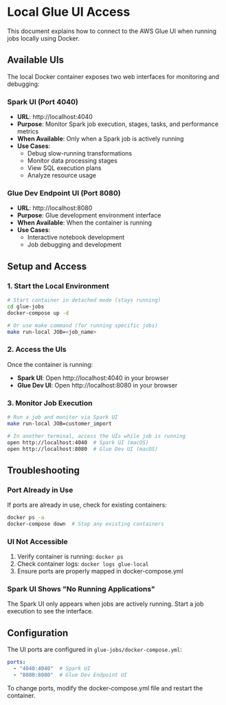 # Local Glue UI Access

This document explains how to connect to the AWS Glue UI when running jobs locally using Docker.

## Available UIs

The local Docker container exposes two web interfaces for monitoring and debugging:

### Spark UI (Port 4040)
- **URL**: http://localhost:4040
- **Purpose**: Monitor Spark job execution, stages, tasks, and performance metrics
- **When Available**: Only when a Spark job is actively running
- **Use Cases**:
  - Debug slow-running transformations
  - Monitor data processing stages
  - View SQL execution plans
  - Analyze resource usage

### Glue Dev Endpoint UI (Port 8080)
- **URL**: http://localhost:8080  
- **Purpose**: Glue development environment interface
- **When Available**: When the container is running
- **Use Cases**:
  - Interactive notebook development
  - Job debugging and development

## Setup and Access

### 1. Start the Local Environment
```bash
# Start container in detached mode (stays running)
cd glue-jobs
docker-compose up -d

# Or use make command (for running specific jobs)
make run-local JOB=<job_name>
```

### 2. Access the UIs
Once the container is running:

- **Spark UI**: Open http://localhost:4040 in your browser
- **Glue Dev UI**: Open http://localhost:8080 in your browser

### 3. Monitor Job Execution
```bash
# Run a job and monitor via Spark UI
make run-local JOB=customer_import

# In another terminal, access the UIs while job is running
open http://localhost:4040  # Spark UI (macOS)
open http://localhost:8080  # Glue Dev UI (macOS)
```

## Troubleshooting

### Port Already in Use
If ports are already in use, check for existing containers:
```bash
docker ps -a
docker-compose down  # Stop any existing containers
```

### UI Not Accessible
1. Verify container is running: `docker ps`
2. Check container logs: `docker logs glue-local`
3. Ensure ports are properly mapped in docker-compose.yml

### Spark UI Shows "No Running Applications"
The Spark UI only appears when jobs are actively running. Start a job execution to see the interface.

## Configuration

The UI ports are configured in `glue-jobs/docker-compose.yml`:
```yaml
ports:
  - "4040:4040"  # Spark UI
  - "8080:8080"  # Glue Dev Endpoint UI
```

To change ports, modify the docker-compose.yml file and restart the container.